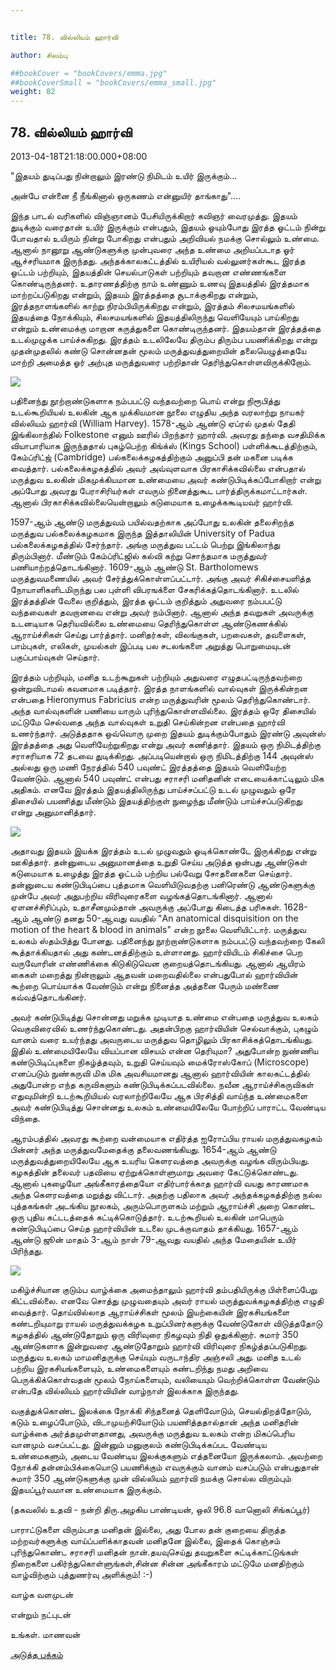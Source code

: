 ```yaml
---


title: 78. வில்லியம் ஹார்வி

author: சிலம்பு

##bookCover = "bookCovers/emma.jpg"
##bookCoverSmall = "bookCovers/emma_small.jpg"
weight: 82
---
```


## 78. வில்லியம் ஹார்வி

2013-04-18T21:18:00.000+08:00

"இதயம் துடிப்பது நின்றாலும் இரண்டு நிமிடம் உயிர் இருக்கும்...

அன்பே என்னை நீ நீங்கினால் ஒருகணம் என்னுயிர் தாங்காது"....

இந்த பாடல் வரிகளில் விஞ்ஞானம் பேசியிருக்கிறார் கவிஞர் வைரமுத்து. இதயம் துடிக்கும் வரைதான் உயிர் இருக்கும் என்பதும், இதயம் ஓயும்போது இரத்த ஓட்டம் நின்று போவதால் உயிரும் நின்று போகிறது என்பதும் அறிவியல் நமக்கு சொல்லும் உண்மை. ஆனால் நானூறு ஆண்டுகளுக்கு முன்புவரை அந்த உண்மை அறியப்படாத ஓர் ஆச்சரியமாக இருந்தது. அந்தக்காலகட்டத்தில் உயிரியல் வல்லுனர்கள்கூட இரத்த ஓட்டம் பற்றியும், இதயத்தின் செயல்பாடுகள் பற்றியும் தவறான எண்ணங்களை கொண்டிருந்தனர். உதாரணத்திற்கு நாம் உண்ணும் உணவு இதயத்தில் இரத்தமாக மாற்றப்படுகிறது என்றும், இதயம் இரத்தத்தை சூடாக்குகிறது என்றும், இரத்தநாளங்களில் காற்று நிரம்பியிருக்கிறது என்றும், இரத்தம் சிலசமயங்களில் இதயத்தை நோக்கியும், சிலசமயங்களில் இதயத்திலிருந்து வெளியேயும் பாய்கிறது என்றும் உண்மைக்கு மாறான கருத்துகளை கொண்டிருந்தனர். இதயம்தான் இரத்தத்தை உடல்முழுக்க பாய்ச்சுகிறது. இரத்தம் உடலிலேயே திரும்ப திரும்ப பயணிக்கிறது என்று முதன்முதலில் கண்டு சொன்னதன் மூலம் மருத்துவத்துறையின் தலையெழுத்தையே மாற்றி அமைத்த ஓர் அற்புத மருத்துவரை பற்றிதான் தெரிந்துகொள்ளவிருக்கிறோம்.

![](http://3.bp.blogspot.com/-nAe9F7cTAvA/UW_xU-l5KOI/AAAAAAAADmM/HrJBgM4VAhI/s1600/William_Harvey_\(_1578-1657\).jpg)

பதினைந்து நூற்றாண்டுகளாக நம்பபட்டு வந்தவற்றை பொய் என்று நிரூபித்து உடல்கூறியியல் உலகின் ஆக முக்கியமான நூலை எழுதிய அந்த வரலாற்று நாயகர் வில்லியம் ஹார்வி (William Harvey). 1578-ஆம் ஆண்டு ஏப்ரல் முதல் தேதி இங்கிலாந்தில் Folkestone எனும் ஊரில் பிறந்தார் ஹார்வி. அவரது தந்தை வசதிமிக்க வியாபாரியாக இருந்ததால் புகழ்பெற்ற கிங்க்ஸ் (Kings School) பள்ளிக்கூடத்திற்கும், கேம்ப்ரிட்ஜ் (Cambridge) பல்கலைக்கழகத்திற்கும் அனுப்பி தன் மகனை படிக்க வைத்தார். பல்கலைக்கழகத்தில் அவர் அவ்வுளவாக பிரகாசிக்கவில்லை என்பதால் மருத்துவ உலகின் மிகமுக்கியமான உண்மையை அவர் கண்டுபிடிக்கப்போகிறார் என்று அப்போது அவரது பேராசிரியர்கள் எவரும் நினைத்துகூட பார்த்திருக்கமாட்டார்கள். ஆனால் பிரகாசிக்கவில்லையென்றாலும் கடுமையாக உழைக்ககூடியவர் ஹார்வி.

1597-ஆம் ஆண்டு மருத்துவம் பயில்வதற்காக அப்போது உலகின் தலைசிறந்த மருத்துவ பல்கலைக்கழகமாக இருந்த இத்தாலியின் University of Padua பல்கலைக்கழகத்தில் சேர்ந்தார். அங்கு மருத்துவ பட்டம் பெற்று இங்கிலாந்து திரும்பினார். மீண்டும் கேம்ப்ரிட்ஜில் கல்வி கற்று சொந்தமாக மருத்துவர் பணியாற்றத்தொடங்கினார். 1609-ஆம் ஆண்டு St. Bartholomews மருத்துவமணையில் அவர் சேர்த்துக்கொள்ளப்பட்டார். அங்கு அவர் சிகிச்சையளித்த நோயாளிகளிடமிருந்து பல புள்ளி விபரஙக்ளை சேகரிக்கத்தொடங்கினார். உடலில் இரத்தத்தின் வேலை குறித்தும், இரத்த ஓட்டம் குறித்தும் அதுவரை நம்பபட்டு வந்தவைகள் தவறானவை என்று அவர் நம்பினார். ஆனால் அந்த தவறுகள் அவருக்கு உடனடியாக தெரியவில்லை உண்மையை தெரிந்துகொள்ள ஆண்டுகணக்கில் ஆராய்ச்சிகள் செய்து பார்த்தார். மனிதர்கள், விலங்குகள், பறவைகள், தவளைகள், பாம்புகள், எலிகள், முயல்கள் இப்படி பல சடலங்களை அறுத்து பொறுமையுடன் பகுப்பாய்வுகள் செய்தார்.

இரத்தம் பற்றியும், மனித உடற்கூறுகள் பற்றியும் அதுவரை எழுதபட்டிருந்தவற்றை ஒன்றுவிடாமல் கவனமாக படித்தார். இரத்த நாளங்களில் வால்வுகள் இருக்கின்றன என்பதை Hieronymus Fabricius என்ற மருத்துவரின் மூலம் தெரிந்துகொண்டார். அந்த வால்வுகளின் பணியை யாரும் புரிந்துகொள்ளவில்லை. இரத்தம் ஒரே திசையில் மட்டுமே செல்வதை அந்த வால்வுகள் உறுதி செய்கின்றன என்பதை ஹார்வி உணர்ந்தார். அடுத்ததாக ஒவ்வொரு முறை இதயம் துடிக்கும்போதும் இரண்டு அவுன்ஸ் இரத்தத்தை அது வெளியேற்றுகிறது என்று அவர் கணித்தார். இதயம் ஒரு நிமிடத்திற்கு சராசரியாக 72 தடவை துடிக்கிறது. அப்படியென்றால் ஒரு நிமிடத்திற்கு 144 அவுன்ஸ் அல்லது ஒரு மணி நேரத்தில் 540 பவுண்ட் இரத்தத்தை இதயம் வெளியேற்ற வேண்டும். ஆனால் 540 பவுண்ட் என்பது சராசரி மனிதனின் எடையைக்காட்டிலும் மிக அதிகம். எனவே இரத்தம் இதயத்திலிருந்து பாய்ச்சப்பட்டு உடல் முழுவதும் ஒரே திசையில் பயணித்து மீண்டும் இதயத்திற்குள் நுழைந்து மீண்டும் பாய்ச்சப்படுகிறது என்று அனுமானித்தார்.

![](http://1.bp.blogspot.com/-4a3FjafiG5c/UW_xccTQ32I/AAAAAAAADmU/jGhDccdJVbc/s1600/Harvey1654.jpg)

அதாவது இதயம் இயக்க இரத்தம் உடல் முழுவதும் ஓடிக்கொண்டே இருக்கிறது என்று ஊகித்தார். தன்னுடைய அனுமானத்தை உறுதி செய்ய அடுத்த ஒன்பது ஆண்டுகள் கடுமையாக உழைத்து இரத்த ஓட்டம் பற்றிய பல்வேறு சோதனைகளை செய்தார். தன்னுடைய கண்டுபிடிப்பை புத்தமாக வெளியிடுவதற்கு பனிரெண்டு ஆண்டுகளுக்கு முன்பே அவர் அதுபற்றிய விரிவுரைகளை வழங்கத்தொடங்கினார். ஆனால் ஏளனச்சிரிப்பும், உதாசீனமும்தான் அவருக்கு அப்போது கிடைத்த பரிசுகள். 1628-ஆம் ஆண்டு தனது 50-ஆவது வயதில் "An anatomical disquisition on the motion of the heart & blood in animals" என்ற நூலை வெளியிட்டார். மருத்துவ உலகம் ஸ்தம்பித்து போனது. பதினைந்து நூற்றாண்டுகளாக நம்பபட்டு வந்தவற்றை கேலி கூத்தாக்கியதால் அது கண்டனத்திற்கும் உள்ளானது. ஹார்வியிடம் சிகிச்சை பெற வருவோரின் எண்ணிக்கை கிடுகிடுவென குறையத்தொடங்கியது. ஆனால் ஆயிரம் கைகள் மறைத்து நின்றாலும் ஆதவன் மறைவதில்லை என்பதுபோல் ஹார்வியின் கூற்றை பொய்யாக்க வேண்டும் என்று நினைத்த அத்தனை பேரும் மண்ணை கவ்வத்தொடங்கினர்.

அவர் கண்டுபிடித்து சொன்னது மறுக்க முடியாத உண்மை என்பதை மருத்துவ உலகம் வெகுவிரைவில் உணர்ந்துகொண்டது. அதன்பிறகு ஹார்வியின் செல்வாக்கும், புகழும் வானம் வரை உயர்ந்தது அவருடைய மருத்துவ தொழிலும் பிரகாசிக்கத்தொடங்கியது. இதில் உண்மையிலேயே வியப்பான விசயம் என்ன தெரியுமா? அதுபோன்ற நுண்ணிய கண்டுபிடிப்புகளை நிகழ்த்தவும், உறுதி செய்யவும் மைக்ரோஸ்கோப் (Microscope) எனப்படும் நுண்கருவி மிக மிக அவசியமானது ஆனால் ஹார்வியின் காலகட்டத்தில் அதுபோன்ற எந்த கருவிகளும் கண்டுபிடிக்கப்படவில்லை. நவீன ஆராய்ச்சிகருவிகள் எதுவுமின்றி உடற்கூறியியல் வரலாற்றிலேயே ஆக பிரசித்தி வாய்ந்த உண்மைகளை அவர் கண்டுபிடித்து சொன்னது உலகம் உண்மையிலேயே போற்றிப் பாராட்ட வேண்டிய விந்தை.

ஆரம்பத்தில் அவரது கூற்றை வன்மையாக எதிர்த்த ஐரோப்பிய ராயல் மருத்துவகழகம் பின்னர் அந்த மருத்துவமேதைக்கு தலைவணங்கியது. 1654-ஆம் ஆண்டு மருத்துவத்துறையிலேயே ஆக உயரிய கெளரவத்தை அவருக்கு வழங்க விரும்பியது. கழகத்தின் தலைவர் பதவியை ஏற்றுக்கொள்ளுமாறு அவரை கேட்டுக்கொண்டது. ஆனால் புகழையோ அங்கீகாரத்தையோ எதிர்பார்க்காத ஹார்வி வயது காரணமாக அந்த கெளரவத்தை மறுத்து விட்டார். அதற்கு பதிலாக அவர் அந்தக்கழகத்திற்கு நல்ல புத்தகங்கள் அடங்கிய நூலகம், அரும்பொருளகம் மற்றும் ஆராய்ச்சி அறை கொண்ட ஒரு புதிய கட்டடத்தைக் கட்டிக்கொடுத்தார். உடற்கூறியல் உலகின் மாபெரும் கண்டுபிடிப்பை செய்த ஹார்வியின் உடலை முடக்குவாதம் தாக்கியது. 1657-ஆம் ஆண்டு ஜூன் மாதம் 3-ஆம் நாள் 79-ஆவது வயதில் அந்த மேதையின் உயிர் பிரிந்தது.

![](http://3.bp.blogspot.com/-SAomr1FXOxE/UW_xkkoqpmI/AAAAAAAADmc/d3Am6ciQyx0/s1600/William-Harvey-Quotes-2.jpg)

மகிழ்ச்சியான குடும்ப வாழ்க்கை அமைந்தாலும் ஹார்வி தம்பதியிருக்கு பிள்ளைப்பேறு கிட்டவில்லை. எனவே சொத்து முழுவதையும் அவர் ராயல் மருத்துவக்கழகத்திற்கு எழுதி வைத்தார். தொய்வில்லாத ஆராய்ச்சிகள் மூலம் இயற்கையின் இரகசியங்களை கண்டறியுமாறு ராயல் மருத்துவக்கழக உறுப்பினர்களுக்கு வேண்டுகோள் விடுத்ததோடு கழகத்தில் ஆண்டுதோறும் ஒரு விரிவுரை நிகழவும் நிதி ஒதுக்கினார். சுமார் 350 ஆண்டுகளாக இன்றுவரை ஆண்டுதோறும் ஹார்வி விரிவுரை நிகழ்த்தப்படுகிறது. மருத்துவ உலகம் மாமனிதருக்கு செய்யும் வருடாந்திர அஞ்சலி அது. மனித உடல் பற்றிய இரகசியங்களையும், உண்மைகளையும் கண்டறிந்து நமது அறிவை பெருக்கிக்கொள்வதன் மூலம் நோய்களையும், வலியையும் வெற்றிக்கொள்ள வேண்டும் என்பதே வில்லியம் ஹார்வியின் வாழ்நாள் இலக்காக இருந்தது.

வகுத்துக்கொண்ட இலக்கை நோக்கி சிந்தனைத் தெளிவோடும், செயல்திறத்தோடும், கடும் உழைப்போடும், விடாமுயற்சியோடும் பயணித்ததால்தான் அந்த மனிதரின் வாழ்க்கை அர்த்தமுள்ளதானது, அவருக்கு மருத்துவ உலகம் என்ற மிகப்பெரிய வானமும் வசப்பட்டது. இன்னும் மனுகுலம் கண்டுபிடிக்கப்பட வேண்டிய உண்மைகளும், அடைய வேண்டிய இலக்குகளும் எத்தனையோ இருக்கலாம். அவற்றை நோக்கி தன்னம்பிக்கையொடு பயணிக்கும் எவருக்கும் வானம் வசப்படும் என்பதுதான் சுமார் 350 ஆண்டுகளுக்கு முன் வில்லியம் ஹார்வி நமக்கு சொல்ல விரும்பும் இதயப்பூர்வமான உண்மையாக இருக்கும்.

(தகவலில் உதவி - நன்றி திரு.அழகிய பாண்டியன், ஒலி 96.8 வானொலி சிங்கப்பூர்)

பாராட்டுகளை விரும்பாத மனிதன் இல்லை, அது போல தன் குறையை திருத்த மற்றவர்களுக்கு வாய்ப்பளிக்காதவன் மனிதனே இல்லை, இதைக் கொஞ்சம் புரிந்துகொண்ட சராசரி மனிதன் நான்.தயவுசெய்து தவறுகளை சுட்டிக்காட்டுங்கள் நிறைகளை பகிர்ந்துகொள்ளுங்கள்,சின்ன சின்ன அங்கீகாரம் மட்டுமே மனதிற்கும் வாழ்விற்கும் புத்துணர்வு அளிக்கும்! :-)

வாழ்க வளமுடன்

என்றும் நட்புடன்

உங்கள். மாணவன்

[அடுத்த பக்கம்](varalatru_nayagarkal_83)